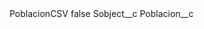 <?xml version="1.0" encoding="UTF-8"?>
<CustomMetadata xmlns="http://soap.sforce.com/2006/04/metadata" xmlns:xsi="http://www.w3.org/2001/XMLSchema-instance" xmlns:xsd="http://www.w3.org/2001/XMLSchema">
    <label>PoblacionCSV</label>
    <protected>false</protected>
    <values>
        <field>Sobject__c</field>
        <value xsi:type="xsd:string">Poblacion__c</value>
    </values>
</CustomMetadata>
